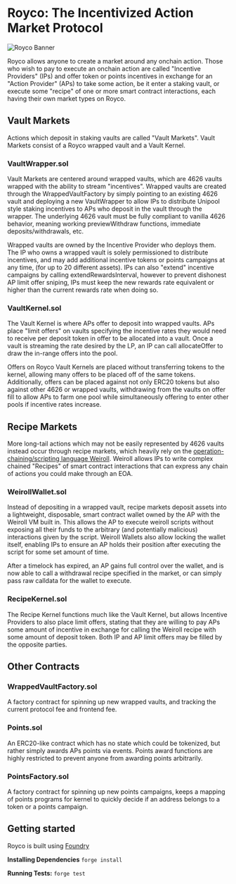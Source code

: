 # Royco: The Incentivized Action Market Protocol
![Royco Banner](./roycobanner.png)

Royco allows anyone to create a market around any onchain action. Those who wish to pay to execute an onchain action are called "Incentive Providers" (IPs) and offer token or points incentives in exchange for an "Action Provider" (APs) to take some action, be it enter a staking vault, or execute some "recipe" of one or more smart contract interactions, each having their own market types on Royco.

## Vault Markets
Actions which deposit in staking vaults are called "Vault Markets". Vault Markets consist of a Royco wrapped vault and a Vault Kernel.
### VaultWrapper.sol
Vault Markets are centered around wrapped vaults, which are 4626 vaults wrapped with the ability to stream "incentives". Wrapped vaults are created through the WrappedVaultFactory by simply pointing to an existing 4626 vault and deploying a new VaultWrapper to allow IPs to distribute Unipool style staking incentives to APs who deposit in the vault through the wrapper. The underlying 4626 vault must be fully compliant to vanilla 4626 behavior, meaning working previewWithdraw functions, immediate deposits/withdrawals, etc.

Wrapped vaults are owned by the Incentive Provider who deploys them. The IP who owns a wrapped vault is solely permissioned to distribute incentives, and may add additional incentive tokens or points campaigns at any time, (for up to 20 different assets). IPs can also "extend" incentive campaigns by calling extendRewardsInterval, however to prevent dishonest AP limit offer sniping, IPs must keep the new rewards rate equivalent or higher than the current rewards rate when doing so.

### VaultKernel.sol
The Vault Kernel is where APs offer to deposit into wrapped vaults. APs place "limit offers" on vaults specifying the incentive rates they would need to receive per deposit token in offer to be allocated into a vault. Once a vault is streaming the rate desired by the LP, an IP can call allocateOffer to draw the in-range offers into the pool.

Offers on Royco Vault Kernels are placed without transferring tokens to the kernel, allowing many offers to be placed off of the same tokens. Additionally, offers can be placed against not only ERC20 tokens but also against other 4626 or wrapped vaults, withdrawing from the vaults on offer fill to allow APs to farm one pool while simultaneously offering to enter other pools if incentive rates increase.

## Recipe Markets
More long-tail actions which may not be easily represented by 4626 vaults instead occur through recipe markets, which heavily rely on the [operation-chaining/scripting language Weiroll](https://github.com/weiroll/weiroll). Weiroll allows IPs to write complex chained "Recipes" of smart contract interactions that can express any chain of actions you could make through an EOA.

### WeirollWallet.sol
Instead of depositing in a wrapped vault, recipe markets deposit assets into a lightweight, disposable, smart contract wallet owned by the AP with the Weiroll VM built in. This allows the AP to execute weiroll scripts without exposing all their funds to the arbitrary (and potentially malicious) interactions given by the script. Weiroll Wallets also allow locking the wallet itself, enabling IPs to ensure an AP holds their position after executing the script for some set amount of time. 

After a timelock has expired, an AP gains full control over the wallet, and is now able to call a withdrawal recipe specified in the market, or can simply pass raw calldata for the wallet to execute.

### RecipeKernel.sol
The Recipe Kernel functions much like the Vault Kernel, but allows Incentive Providers to also place limit offers, stating that they are willing to pay APs some amount of incentive in exchange for calling the Weiroll recipe with some amount of deposit token. Both IP and AP limit offers may be filled by the opposite parties.

## Other Contracts

### WrappedVaultFactory.sol
A factory contract for spinning up new wrapped vaults, and tracking the current protocol fee and frontend fee.

### Points.sol
An ERC20-like contract which has no state which could be tokenized, but rather simply awards APs points via events. Points award functions are highly restricted to prevent anyone from awarding points arbitrarily.

### PointsFactory.sol
A factory contract for spinning up new points campaigns, keeps a mapping of points programs for kernel to quickly decide if an address belongs to a token or a points campaign.

## Getting started
Royco is built using [Foundry](https://github.com/foundry-rs/foundry)

**Installing Dependencies** ``` forge install ```

**Running Tests:** ``` forge test ```
